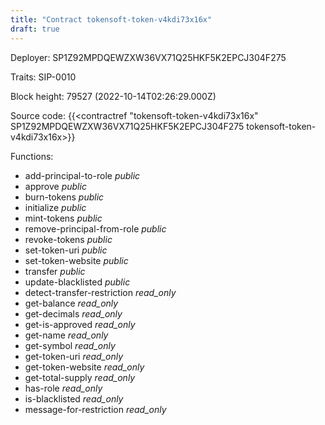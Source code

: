 ```yaml
---
title: "Contract tokensoft-token-v4kdi73x16x"
draft: true
---
```

Deployer: SP1Z92MPDQEWZXW36VX71Q25HKF5K2EPCJ304F275

Traits:
 SIP-0010



Block height: 79527 (2022-10-14T02:26:29.000Z)

Source code: {{<contractref "tokensoft-token-v4kdi73x16x" SP1Z92MPDQEWZXW36VX71Q25HKF5K2EPCJ304F275 tokensoft-token-v4kdi73x16x>}}

Functions:

* add-principal-to-role _public_
* approve _public_
* burn-tokens _public_
* initialize _public_
* mint-tokens _public_
* remove-principal-from-role _public_
* revoke-tokens _public_
* set-token-uri _public_
* set-token-website _public_
* transfer _public_
* update-blacklisted _public_
* detect-transfer-restriction _read_only_
* get-balance _read_only_
* get-decimals _read_only_
* get-is-approved _read_only_
* get-name _read_only_
* get-symbol _read_only_
* get-token-uri _read_only_
* get-token-website _read_only_
* get-total-supply _read_only_
* has-role _read_only_
* is-blacklisted _read_only_
* message-for-restriction _read_only_
